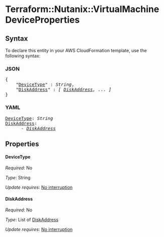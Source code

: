 # Terraform::Nutanix::VirtualMachine DeviceProperties

## Syntax

To declare this entity in your AWS CloudFormation template, use the following syntax:

### JSON

<pre>
{
    "<a href="#devicetype" title="DeviceType">DeviceType</a>" : <i>String</i>,
    "<a href="#diskaddress" title="DiskAddress">DiskAddress</a>" : <i>[ <a href="deviceproperties-diskaddress.md">DiskAddress</a>, ... ]</i>
}
</pre>

### YAML

<pre>
<a href="#devicetype" title="DeviceType">DeviceType</a>: <i>String</i>
<a href="#diskaddress" title="DiskAddress">DiskAddress</a>: <i>
      - <a href="deviceproperties-diskaddress.md">DiskAddress</a></i>
</pre>

## Properties

#### DeviceType

_Required_: No

_Type_: String

_Update requires_: [No interruption](https://docs.aws.amazon.com/AWSCloudFormation/latest/UserGuide/using-cfn-updating-stacks-update-behaviors.html#update-no-interrupt)

#### DiskAddress

_Required_: No

_Type_: List of <a href="deviceproperties-diskaddress.md">DiskAddress</a>

_Update requires_: [No interruption](https://docs.aws.amazon.com/AWSCloudFormation/latest/UserGuide/using-cfn-updating-stacks-update-behaviors.html#update-no-interrupt)

